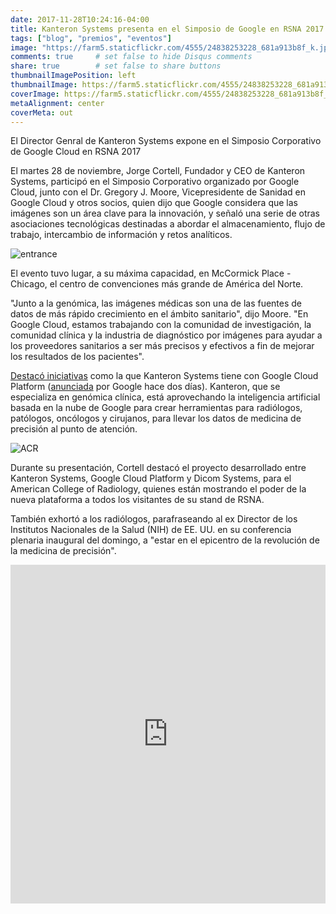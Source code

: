 ```yaml
---
date: 2017-11-28T10:24:16-04:00
title: Kanteron Systems presenta en el Simposio de Google en RSNA 2017
tags: ["blog", "premios", "eventos"]
image: "https://farm5.staticflickr.com/4555/24838253228_681a913b8f_k.jpg"
comments: true     # set false to hide Disqus comments
share: true        # set false to share buttons
thumbnailImagePosition: left
thumbnailImage: https://farm5.staticflickr.com/4555/24838253228_681a913b8f_k.jpg
coverImage: https://farm5.staticflickr.com/4555/24838253228_681a913b8f_k.jpg
metaAlignment: center
coverMeta: out
---
```


El Director Genral de Kanteron Systems expone en el Simposio Corporativo de Google Cloud en RSNA 2017

<!--more-->

El martes 28 de noviembre, Jorge Cortell, Fundador y CEO de Kanteron Systems, participó en el Simposio Corporativo organizado por Google Cloud, junto con el Dr. Gregory J. Moore, Vicepresidente de Sanidad en Google Cloud y otros socios, quien dijo que Google considera que las imágenes son un área clave para la innovación, y señaló una serie de otras asociaciones tecnológicas destinadas a abordar el almacenamiento, flujo de trabajo, intercambio de información y retos analíticos.

![entrance](https://farm5.staticflickr.com/4557/38678807952_f4fc0106e0_b.jpg) 

El evento tuvo lugar, a su máxima capacidad, en McCormick Place - Chicago, el centro de convenciones más grande de América del Norte.

"Junto a la genómica, las imágenes médicas son una de las fuentes de datos de más rápido crecimiento en el ámbito sanitario", dijo Moore. "En Google Cloud, estamos trabajando con la comunidad de investigación, la comunidad clínica y la industria de diagnóstico por imágenes para ayudar a los proveedores sanitarios a ser más precisos y efectivos a fin de mejorar los resultados de los pacientes".

[Destacó iniciativas](http://www.healthcareitnews.com/news/google-cloud-strikes-imaging-partnerships-change-healthcare-dicom) como la que  Kanteron Systems tiene con Google Cloud Platform ([anunciada](https://blog.google/topics/google-cloud/google-cloud-rsna-engaging-medical-imaging-community/) por Google hace dos días). Kanteron, que se especializa en genómica clínica, está aprovechando la inteligencia artificial basada en la nube de Google para crear herramientas para radiólogos, patólogos, oncólogos y cirujanos, para llevar los datos de medicina de precisión al punto de atención.

![ACR](https://farm5.staticflickr.com/4534/38658355282_bac58b89a5_b.jpg  "Brian Bialecki - American College of Radiology. IT Manager / Enterprise Architect Imaging / CIIP")

Durante su presentación, Cortell destacó el proyecto desarrollado entre Kanteron Systems, Google Cloud Platform y Dicom Systems, para el American College of Radiology, quienes están mostrando el poder de la nueva plataforma a todos los visitantes de su stand de RSNA.

También exhortó a los radiólogos, parafraseando al ex Director de los Institutos Nacionales de la Salud (NIH) de EE. UU. en su conferencia plenaria inaugural del domingo, a "estar en el epicentro de la revolución de la medicina de precisión".

<iframe src="https://www.linkedin.com/embed/feed/update/urn:li:activity:6341371135191584768" allowfullscreen="" width="504" height="542" frameborder="0"></iframe>